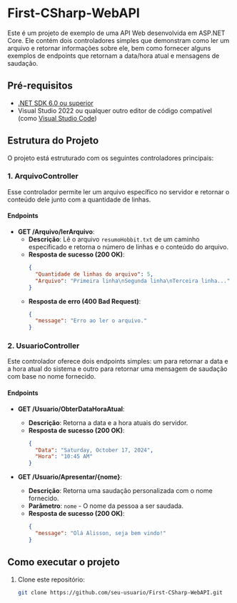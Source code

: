 # First-CSharp-WebAPI

Este é um projeto de exemplo de uma API Web desenvolvida em ASP.NET Core. Ele contém dois controladores simples que demonstram como ler um arquivo e retornar informações sobre ele, bem como fornecer alguns exemplos de endpoints que retornam a data/hora atual e mensagens de saudação.

## Pré-requisitos

- [.NET SDK 6.0 ou superior](https://dotnet.microsoft.com/download/dotnet/6.0)
- Visual Studio 2022 ou qualquer outro editor de código compatível (como [Visual Studio Code](https://code.visualstudio.com/))

## Estrutura do Projeto

O projeto está estruturado com os seguintes controladores principais:

### 1. ArquivoController

Esse controlador permite ler um arquivo específico no servidor e retornar o conteúdo dele junto com a quantidade de linhas.

#### Endpoints

- **GET /Arquivo/lerArquivo**:
  - **Descrição**: Lê o arquivo `resumoHobbit.txt` de um caminho especificado e retorna o número de linhas e o conteúdo do arquivo.
  - **Resposta de sucesso (200 OK)**:
    ```json
    {
      "Quantidade de linhas do arquivo": 5,
      "Arquivo": "Primeira linha\nSegunda linha\nTerceira linha..."
    }
    ```
  - **Resposta de erro (400 Bad Request)**:
    ```json
    {
      "message": "Erro ao ler o arquivo."
    }
    ```

### 2. UsuarioController

Este controlador oferece dois endpoints simples: um para retornar a data e a hora atual do sistema e outro para retornar uma mensagem de saudação com base no nome fornecido.

#### Endpoints

- **GET /Usuario/ObterDataHoraAtual**:
  - **Descrição**: Retorna a data e a hora atuais do servidor.
  - **Resposta de sucesso (200 OK)**:
    ```json
    {
      "Data": "Saturday, October 17, 2024",
      "Hora": "10:45 AM"
    }
    ```

- **GET /Usuario/Apresentar/{nome}**:
  - **Descrição**: Retorna uma saudação personalizada com o nome fornecido.
  - **Parâmetro**: `nome` - O nome da pessoa a ser saudada.
  - **Resposta de sucesso (200 OK)**:
    ```json
    {
      "message": "Olá Alisson, seja bem vindo!"
    }
    ```

## Como executar o projeto

1. Clone este repositório:
   ```bash
   git clone https://github.com/seu-usuario/First-CSharp-WebAPI.git
